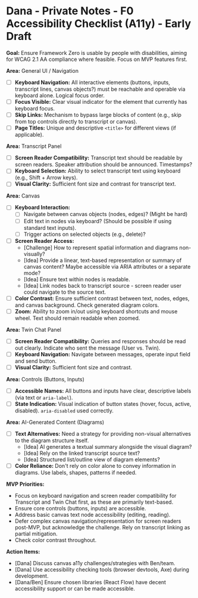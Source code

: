 # Dana - Private Notes - F0 Accessibility Checklist (A11y) - Early Draft

**Goal:** Ensure Framework Zero is usable by people with disabilities, aiming for WCAG 2.1 AA compliance where feasible. Focus on MVP features first.

**Area:** General UI / Navigation

*   [ ] **Keyboard Navigation:** All interactive elements (buttons, inputs, transcript lines, canvas objects?) must be reachable and operable via keyboard alone. Logical focus order.
*   [ ] **Focus Visible:** Clear visual indicator for the element that currently has keyboard focus.
*   [ ] **Skip Links:** Mechanism to bypass large blocks of content (e.g., skip from top controls directly to transcript or canvas).
*   [ ] **Page Titles:** Unique and descriptive `<title>` for different views (if applicable).

**Area:** Transcript Panel

*   [ ] **Screen Reader Compatibility:** Transcript text should be readable by screen readers. Speaker attribution should be announced. Timestamps?
*   [ ] **Keyboard Selection:** Ability to select transcript text using keyboard (e.g., Shift + Arrow keys).
*   [ ] **Visual Clarity:** Sufficient font size and contrast for transcript text.

**Area:** Canvas

*   [ ] **Keyboard Interaction:**
    *   [ ] Navigate between canvas objects (nodes, edges)? (Might be hard)
    *   [ ] Edit text in nodes via keyboard? (Should be possible if using standard text inputs).
    *   [ ] Trigger actions on selected objects (e.g., delete)?
*   [ ] **Screen Reader Access:**
    *   [Challenge] How to represent spatial information and diagrams non-visually?
    *   [Idea] Provide a linear, text-based representation or summary of canvas content? Maybe accessible via ARIA attributes or a separate mode?
    *   [Idea] Ensure text within nodes is readable.
    *   [Idea] Link nodes back to transcript source - screen reader user could navigate to the source text.
*   [ ] **Color Contrast:** Ensure sufficient contrast between text, nodes, edges, and canvas background. Check generated diagram colors.
*   [ ] **Zoom:** Ability to zoom in/out using keyboard shortcuts and mouse wheel. Text should remain readable when zoomed.

**Area:** Twin Chat Panel

*   [ ] **Screen Reader Compatibility:** Queries and responses should be read out clearly. Indicate who sent the message (User vs. Twin).
*   [ ] **Keyboard Navigation:** Navigate between messages, operate input field and send button.
*   [ ] **Visual Clarity:** Sufficient font size and contrast.

**Area:** Controls (Buttons, Inputs)

*   [ ] **Accessible Names:** All buttons and inputs have clear, descriptive labels (via text or `aria-label`).
*   [ ] **State Indication:** Visual indication of button states (hover, focus, active, disabled). `aria-disabled` used correctly.

**Area:** AI-Generated Content (Diagrams)

*   [ ] **Text Alternatives:** Need a strategy for providing non-visual alternatives to the diagram structure itself.
    *   [Idea] AI generates a textual summary alongside the visual diagram?
    *   [Idea] Rely on the linked transcript source text?
    *   [Idea] Structured list/outline view of diagram elements?
*   [ ] **Color Reliance:** Don't rely on color alone to convey information in diagrams. Use labels, shapes, patterns if needed.

**MVP Priorities:**

*   Focus on keyboard navigation and screen reader compatibility for Transcript and Twin Chat first, as these are primarily text-based.
*   Ensure core controls (buttons, inputs) are accessible.
*   Address basic canvas text node accessibility (editing, reading).
*   Defer complex canvas navigation/representation for screen readers post-MVP, but acknowledge the challenge. Rely on transcript linking as partial mitigation.
*   Check color contrast throughout.

**Action Items:**

*   [Dana] Discuss canvas a11y challenges/strategies with Ben/team.
*   [Dana] Use accessibility checking tools (browser devtools, Axe) during development.
*   [Dana/Ben] Ensure chosen libraries (React Flow) have decent accessibility support or can be made accessible.